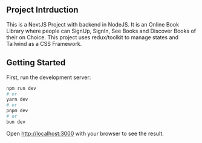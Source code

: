 ## Project Intrduction

This is a NextJS Project with backend in NodeJS.
It is an Online Book Library where people can SignUp, SignIn, See Books and Discover Books of their on Choice.
This project uses redux/toolkit to manage states and Tailwind as a CSS Framework.

## Getting Started

First, run the development server:

```bash
npm run dev
# or
yarn dev
# or
pnpm dev
# or
bun dev
```

Open [http://localhost:3000](http://localhost:3000) with your browser to see the result.

